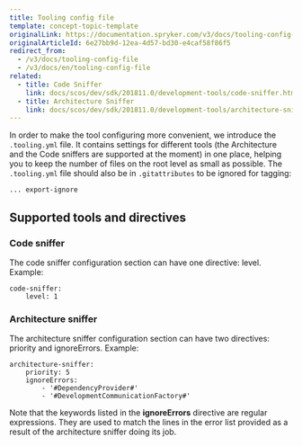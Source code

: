 ```yaml
---
title: Tooling config file
template: concept-topic-template
originalLink: https://documentation.spryker.com/v3/docs/tooling-config-file
originalArticleId: 6e27bb9d-12ea-4d57-bd30-e4caf58f86f5
redirect_from:
  - /v3/docs/tooling-config-file
  - /v3/docs/en/tooling-config-file
related:
  - title: Code Sniffer
    link: docs/scos/dev/sdk/201811.0/development-tools/code-sniffer.html
  - title: Architecture Sniffer
    link: docs/scos/dev/sdk/201811.0/development-tools/architecture-sniffer.html
---
```


In order to make the tool configuring more convenient, we introduce the `.tooling.yml` file. It contains settings for different tools (the Architecture and the Code sniffers are supported at the moment) in one place, helping you to keep the number of files on the root level as small as possible. The `.tooling.yml` file should also be in `.gitattributes` to be ignored for tagging:

```
... export-ignore
```

## Supported tools and directives
### Code sniffer
The code sniffer configuration section can have one directive: level. Example:

```
code-sniffer:
    level: 1
 ```
 
 ### Architecture sniffer
The architecture sniffer configuration section can have two directives: priority and ignoreErrors. Example:

```
architecture-sniffer:
    priority: 5
    ignoreErrors:
        - '#DependencyProvider#'
        - '#DevelopmentCommunicationFactory#'
```

Note that the keywords listed in the **ignoreErrors** directive are regular expressions. They are used to match the lines in the error list provided as a result of the architecture sniffer doing its job.
